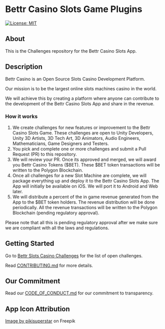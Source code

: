 # Bettr Casino Slots Game Plugins

[![License: MIT](https://img.shields.io/badge/License-MIT-yellow.svg)](https://opensource.org/licenses/MIT)

## About
This is the Challenges repository for the Bettr Casino Slots App. 

## Description
Bettr Casino is an Open Source Slots Casino Development Platform. 

Our mission is to be the largest online slots machines casino in the world.

We will achieve this by creating a platform where anyone can contribute to the development of the Bettr Casino Slots App and share in the revenue.

### How it works
1. We create challenges for new features or improvement to the Bettr Casino Slots Game. These challenges are open to Unity Developers, Unity 3D Artists, 3D Tech Art, 3D Animators, Audio Engineers, Mathematicians, Game Designers and Testers.
2. You pick and complete one or more challenges and submit a Pull Request (PR) to this repository.
3. We will review your PR. Once its approved and merged, we will award you Bettr Casino Tokens ($BET). These $BET token transactions will be written to the Polygon Blockchain.
4. Once all challenges for a new Slot Machine are complete, we will package everything up and deploy it to the Bettr Casino Slots App. The App will initially be available on iOS. We will port it to Android and Web later.
5. We will distribute a percent of the in game revenue generated from the App to the $BET token holders. The revenue distribution will be done periodically. All the revenue transactions will be written to the Polygon Blockchain (pending regulatory approval).

Please note that all this is pending regulatory approval after we make sure we are compliant with all the laws and regulations.

## Getting Started

Go to [Bettr Slots Casino Challenges](https://bettr.casino) for the list of open challenges.

Read [CONTRIBUTING.md](CONTRIBUTING.md) for more details.

## Our Commitment
Read our [CODE_OF_CONDUCT.md](CODE_OF_CONDUCT.md) for our commitment to transparency.

## App Icon Attribution
[Image by pikisuperstar](https://www.freepik.com/free-vector/realistic-casino-elements-background_4404843.htm#query=casino%20slot%20machine&position=8&from_view=keyword&track=ais&uuid=e76f89db-e9b1-4750-90a8-83bf0fc3a505) on Freepik



